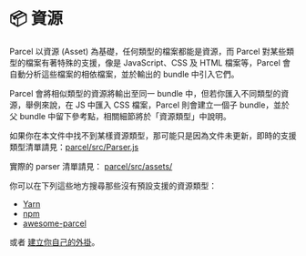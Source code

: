# 📦 資源

Parcel 以資源 \(Asset\) 為基礎，任何類型的檔案都能是資源，而 Parcel 對某些類型的檔案有著特殊的支援，像是 JavaScript、CSS 及 HTML 檔案等，Parcel 會自動分析這些檔案的相依檔案，並於輸出的 bundle 中引入它們。

Parcel 會將相似類型的資源將輸出至同一 bundle 中，但若你匯入不同類型的資源，舉例來說，在 JS 中匯入 CSS 檔案，Parcel 則會建立一個子 bundle，並於父 bundle 中留下參考點，相關細節將於「資源類型」中說明。

如果你在本文件中找不到某樣資源類型，那可能只是因為文件未更新，即時的支援類型清單請見：[parcel/src/Parser.js](https://github.com/parcel-bundler/parcel/blob/master/packages/core/parcel-bundler/src/Parser.js#L10)

實際的 parser 清單請見： [parcel/src/assets/](https://github.com/parcel-bundler/parcel/tree/master/packages/core/parcel-bundler/src/assets)

你可以在下列這些地方搜尋那些沒有預設支援的資源類型：

* [Yarn](https://yarnpkg.com/en/packages?q=parcel-plugin-&p=1)
* [npm](https://www.npmjs.com/search?q=parcel-plugin-)
* [awesome-parcel](https://github.com/parcel-bundler/awesome-parcel#plugins)

或者 [建立你自己的外掛](https://parceljs.org/plugins.html)。

